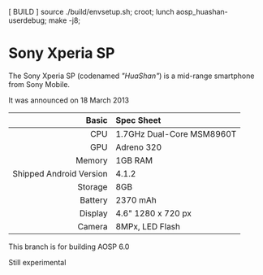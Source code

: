 <?xml version="1.0" encoding="UTF-8"?>
<manifest>
  <remote name="github" fetch="https://github.com/" review="review.cyanogenmod.org" />
  <remote name="sony" fetch="git://github.com/sonyxperiadev/" />
  <!--<project name="CyanogenMod/android_device_sony_common" path="device/sony/common" remote="github" revision="cm-13.0" />
  <project name="CyanogenMod/android_device_qcom_common" path="device/qcom/common" remote="github" revision="cm-12.1" />
  <project name="CyanogenMod/android_hardware_qcom_fm" path="hardware/qcom/fm" remote="github" revision="cm-13.0" />
  <project name="CyanogenMod/android_hardware_sony_thermanager" path="hardware/sony/thermanager" remote="github" revision="cm-13.0" />-->
  <project name="AdrianDC/android_hardware_sony_DASH" path="hardware/sony/DASH" remote="github" revision="android-6.0.0_r1" />
  <project name="AdrianDC/aosp_device_sony_huashan" path="device/sony/huashan" remote="github" revision="android-6.0.0_r1" />
  <project name="AdrianDC/android_kernel_sony_msm8x60" path="kernel/sony/msm8x60" remote="github" revision="android-6.0.0_r1" />
  <project name="AdrianDC/proprietary_vendor_sony" path="vendor/sony" remote="github" revision="android-6.0.0_r1" />
</manifest>


[ BUILD ]
source ./build/envsetup.sh;
croot;
lunch aosp_huashan-userdebug;
make -j8;


Sony Xperia SP
==============

The Sony Xperia SP (codenamed _"HuaShan"_) is a mid-range smartphone from Sony Mobile.

It was announced on 18 March 2013

Basic   | Spec Sheet
-------:|:-------------------------
CPU     | 1.7GHz Dual-Core MSM8960T
GPU     | Adreno 320
Memory  | 1GB RAM
Shipped Android Version | 4.1.2
Storage | 8GB
Battery | 2370 mAh
Display | 4.6" 1280 x 720 px
Camera  | 8MPx, LED Flash

This branch is for building AOSP 6.0

Still experimental
